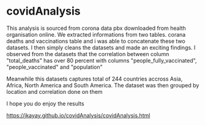 # covidAnalysis

This analysis is sourced from corona data pbx downloaded from health organisation online. We extracted informations from two tables. corana deaths and vaccinations table
and i was able to concatenate these two datasets. I then simply cleans the datasets and made an exciting findings. I observed from the datasets that the correlation
between column "total_deaths" has over 80 percent with columns "people_fully_vaccinated", "people_vaccinated" and "population"

Meanwhile this datasets captures total of 244 countries accross Asia, Africa, North America and South America.
The dataset was then grouped by location and correlation done on them

I hope you do enjoy the results





https://jkayay.github.io/covidAnalysis/covidAnalysis.html
